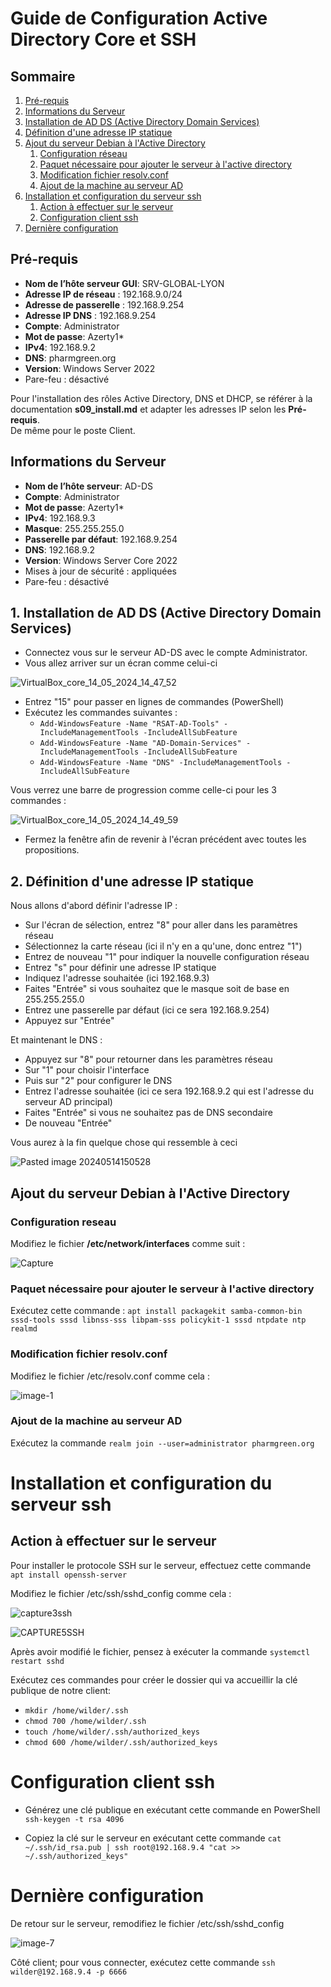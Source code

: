 
# Guide de Configuration Active Directory Core et SSH

## Sommaire
1. [Pré-requis](#pré-requis)
2. [Informations du Serveur](#informations-du-serveur)
3. [Installation de AD DS (Active Directory Domain Services)](#1-installation-de-ad-ds-active-directory-domain-services)
4. [Définition d'une adresse IP statique](#2-définition-dune-adresse-ip-statique)
5. [Ajout du serveur Debian à l'Active Directory](#ajout-du-serveur-debian-à-l-active-directory)
    1. [Configuration réseau](#configuration-reseau)
    2. [Paquet nécessaire pour ajouter le serveur à l'active directory](#paquet-necessaire-pour-ajouter-le-serveur-à-lactive-directory)
    3. [Modification fichier resolv.conf](#modification-fichier-resolvconf)
    4. [Ajout de la machine au serveur AD](#ajout-de-la-machine-au-serveur-ad)
6. [Installation et configuration du serveur ssh](#installation-et-configuration-du-serveur-ssh)
    1. [Action à effectuer sur le serveur](#action-à-effectuer-sur-le-serveur)
    2. [Configuration client ssh](#configuration-client-ssh)
7. [Dernière configuration](#dernière-configuration)

## Pré-requis
- **Nom de l’hôte serveur GUI**: SRV-GLOBAL-LYON
- **Adresse IP de réseau** : 192.168.9.0/24
- **Adresse de passerelle** : 192.168.9.254
- **Adresse IP DNS** : 192.168.9.254
- **Compte**: Administrator
- **Mot de passe**: Azerty1*
- **IPv4**: 192.168.9.2
- **DNS**: pharmgreen.org
- **Version**: Windows Server 2022
- Pare-feu : désactivé

Pour l'installation des rôles Active Directory, DNS et DHCP, se référer à la documentation **s09_install.md** et adapter les adresses IP selon les **Pré-requis**.  
De même pour le poste Client.

## Informations du Serveur

- **Nom de l’hôte serveur**: AD-DS
- **Compte**: Administrator
- **Mot de passe**: Azerty1*
- **IPv4**: 192.168.9.3
- **Masque**: 255.255.255.0
- **Passerelle par défaut**: 192.168.9.254
- **DNS**: 192.168.9.2
- **Version**: Windows Server Core 2022
- Mises à jour de sécurité : appliquées
- Pare-feu : désactivé 

## 1. Installation de AD DS (Active Directory Domain Services)

- Connectez vous sur le serveur AD-DS avec le compte Administrator.
- Vous allez arriver sur un écran comme celui-ci
  
![VirtualBox_core_14_05_2024_14_47_52](https://github.com/WildCodeSchool/TSSR-2402-P3-G4-BuildYourInfra-Pharmgreen/assets/161329881/e80dff79-29d1-4bda-97fb-be2233a692fe)

- Entrez "15" pour passer en lignes de commandes (PowerShell)
- Exécutez les commandes suivantes : 
    - `Add-WindowsFeature -Name "RSAT-AD-Tools" -IncludeManagementTools -IncludeAllSubFeature`
    - `Add-WindowsFeature -Name "AD-Domain-Services" -IncludeManagementTools -IncludeAllSubFeature`
    - `Add-WindowsFeature -Name "DNS" -IncludeManagementTools -IncludeAllSubFeature`
 
Vous verrez une barre de progression comme celle-ci pour les 3 commandes :

![VirtualBox_core_14_05_2024_14_49_59](https://github.com/WildCodeSchool/TSSR-2402-P3-G4-BuildYourInfra-Pharmgreen/assets/161329881/9d616d04-7b80-4abe-b3cb-847d6169d6f1)

- Fermez la fenêtre afin de revenir à l'écran précédent avec toutes les propositions.

## 2. Définition d'une adresse IP statique

Nous allons d'abord définir l'adresse IP :
- Sur l'écran de sélection, entrez "8" pour aller dans les paramètres réseau
- Sélectionnez la carte réseau (ici il n'y en a qu'une, donc entrez "1")
- Entrez de nouveau "1" pour indiquer la nouvelle configuration réseau
- Entrez "s" pour définir une adresse IP statique
- Indiquez l'adresse souhaitée (ici 192.168.9.3)
- Faites "Entrée" si vous souhaitez que le masque soit de base en 255.255.255.0
- Entrez une passerelle par défaut (ici ce sera 192.168.9.254)
- Appuyez sur "Entrée"

Et maintenant le DNS :
- Appuyez sur "8" pour retourner dans les paramètres réseau 
- Sur "1" pour choisir l'interface
- Puis sur "2" pour configurer le DNS
- Entrez l'adresse souhaitée (ici ce sera 192.168.9.2 qui est l'adresse du serveur AD principal)
- Faites "Entrée" si vous ne souhaitez pas de DNS secondaire
- De nouveau "Entrée"

Vous aurez à la fin quelque chose qui ressemble à ceci 

![Pasted image 20240514150528](https://github.com/WildCodeSchool/TSSR-2402-P3-G4-BuildYourInfra-Pharmgreen/assets/161329881/46a278b4-8224-4a6e-8f98-c2f11cb38ad5)

## Ajout du serveur Debian à l'Active Directory

### Configuration reseau

Modifiez le fichier **/etc/network/interfaces** comme suit :

![Capture](https://github.com/WildCodeSchool/TSSR-2402-P3-G4-BuildYourInfra-Pharmgreen/assets/81968235/a8ac382b-05cb-475e-8292-adbb51969dcb)

### Paquet nécessaire pour ajouter le serveur à l'active directory

Exécutez cette commande : `apt install packagekit samba-common-bin sssd-tools sssd libnss-sss libpam-sss policykit-1 sssd ntpdate ntp realmd`

### Modification fichier resolv.conf

Modifiez le fichier /etc/resolv.conf comme cela :

![image-1](https://github.com/WildCodeSchool/TSSR-2402-P3-G4-BuildYourInfra-Pharmgreen/assets/81968235/9ee74866-6e02-4e7f-9dd1-571e731d1ff6)

### Ajout de la machine au serveur AD

Exécutez la commande `realm join --user=administrator pharmgreen.org`

# Installation et configuration du serveur ssh

## Action à effectuer sur le serveur

Pour installer le protocole SSH sur le serveur, effectuez cette commande `apt install openssh-server`

Modifiez le fichier /etc/ssh/sshd_config comme cela :

![capture3ssh](https://github.com/WildCodeSchool/TSSR-2402-P3-G4-BuildYourInfra-Pharmgreen/assets/81968235/6df03c53-2575-4d6d-b626-5c9887b05ce4)

![CAPTURE5SSH](https://github.com/WildCodeSchool/TSSR-2402-P3-G4-BuildYourInfra-Pharmgreen/assets/81968235/bde0c267-4836-4366-a189-23321c6849c0)

Après avoir modifié le fichier, pensez à exécuter la commande `systemctl restart sshd`

Exécutez ces commandes pour créer le dossier qui va accueillir la clé publique de notre client:
- `mkdir /home/wilder/.ssh`
- `chmod 700 /home/wilder/.ssh`
- `touch /home/wilder/.ssh/authorized_keys`
- `chmod 600 /home/wilder/.ssh/authorized_keys`

# Configuration client ssh

- Générez une clé publique en exécutant cette commande en PowerShell `ssh-keygen -t rsa 4096`

- Copiez la clé sur le serveur en exécutant cette commande `cat ~/.ssh/id_rsa.pub | ssh root@192.168.9.4 "cat >> ~/.ssh/authorized_keys"`

# Dernière configuration

De retour sur le serveur, remodifiez le fichier /etc/ssh/sshd_config

![image-7](https://github.com/WildCodeSchool/TSSR-2402-P3-G4-BuildYourInfra-Pharmgreen/assets/81968235/5c9d0416-6b82-4c8c-a541-40d970c99395)

Côté client; pour vous connecter, exécutez cette commande `ssh wilder@192.168.9.4 -p 6666`
